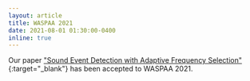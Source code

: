 ```yaml
---
layout: article
title: WASPAA 2021
date: 2021-08-01 01:30:00-0400
inline: true
---
```


Our paper ["Sound Event Detection with Adaptive Frequency Selection"](https://arxiv.org/pdf/2105.07596.pdf){:target="_blank"} has been accepted to WASPAA 2021.
